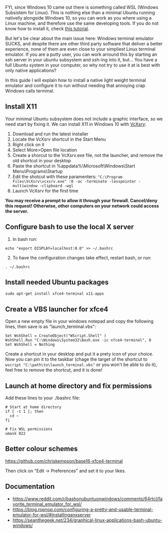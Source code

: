 FYI, since Windows 10 came out there is something called WSL (Windows Subsistem for Linux). This is nothing else than a minimal Ubuntu running nativelly alongside Windows 10, so you can work as you where using a Linux machine, and therefore use the same developing tools. If you do not know how to install it, check [this tutorial](https://www.howtogeek.com/249966/how-to-install-and-use-the-linux-bash-shell-on-windows-10/).

But let's be clear about the main issue here: Windows terminal emulator SUCKS, and despite there are other third party software that deliver a better experience, none of them are even close to your simpliest Linux terminal emulator. If you are a putty user, you can work arround this by starting an ssh server in your ubuntu subsystem and ssh-ing into it, but... You have a full Ubuntu system in your computer, so why not try to use it at is best with only native applications?

In this guide I will explain how to install a native light weight terminal emulator and configure it to run without needing that annoying crap Windows calls terminal.

## Install X11

Your minimal Ubuntu subsystem does not include a graphic interface, so we need start by fixing it. We can install X11 in Windows 10 with [VcXsrv](https://sourceforge.net/projects/vcxsrv/):

1. Download and run the latest installer
2. Locate the VcXsrv shortcut in the Start Menu
3. Right click on it
4. Select More>Open file location
5. Create a shorcut to the VcXsrv.exe file, not the launcher, and remove the old shortcut in your desktop
6. Paste the shortcut in %appdata%\Microsoft\Windows\Start Menu\Programs\Startup
7. Edit the shotcut with these paramenters: `"C:\Program Files\VcXsrv\vcxsrv.exe" :0 -ac -terminate -lesspointer -multiwindow -clipboard -wgl`
8. Launch VcXsrv for the first time

**You may receive a prompt to allow it through your firewall. Cancel/deny this request! Otherwise, other computers on your network could access the server.**

## Configure bash to use the local X server

1. In bash run:

`echo "export DISPLAY=localhost:0.0" >> ~/.bashrc`

2. To have the configuration changes take effect, restart bash, or run:

`. ~/.bashrc`

## Install needed Ubuntu packages

`
sudo apt-get install xfce4-terminal x11-apps
`

## Create a VBS launcher for xfce4

Open a new empty file in your windows notepad and copy the following lines, then save is as "launch_terminal.vbs":

```
Set WshShell = CreateObject("WScript.Shell" ) 
WshShell.Run "C:\Windows\System32\Bash.exe -ic xfce4-terminal", 0 
Set WshShell = Nothing 
```

Create a shortcut in your desktop and put it a prety icon of your choice. Now you can pin it to the taskbar (chage the target of the shortcut to `wscript "C:\path\to\launch_terminal.vbs"` or you won't be able to do it), feel free to remove the shortcut, and it is done!

## Launch at home directory and fix permissions

Add these lines to your ./bashrc file:

```
# Start at home directory
if [ -t 1 ]; then  
  cd ~
fi 

# Fix WSL permissions                                                                                                                                               
umask 022  
```

## Better colour schemes

https://github.com/chriskempson/base16-xfce4-terminal

Then click on "Edit -> Preferences" and set it to your likes.

## Documentation

* https://www.reddit.com/r/bashonubuntuonwindows/comments/64rtcl/favorite_terminal_emulator_for_wsl/
* https://blog.ropnop.com/configuring-a-pretty-and-usable-terminal-emulator-for-wsl/#installinganxserver
* https://seanthegeek.net/234/graphical-linux-applications-bash-ubuntu-windows/